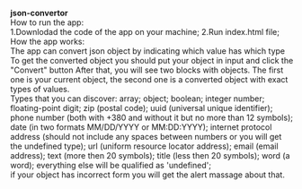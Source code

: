 **json-convertor**
<br />
How to run the app:<br />
1.Downlodad the code of the app on your machine;
2.Run index.html file;
<br />
How the app works: <br />
The app can convert json object by indicating which value has which type To get the converted object you should put your object in input and click the "Convert" button After that, you will see two blocks with objects. The first one is your current object, the second one is a converted object with exact types of values.
<br />
Types that you can discover: array; object; boolean; integer number; floating-point digit; zip (postal code); uuid (universal unique identifier); phone number (both with +380 and without it but no more than 12 symbols); date (in two formats MM/DD/YYYY or MM:DD:YYYY); internet protocol address (should not include any spaces between numbers or you will get the undefined type); url (uniform resource locator address); email (email address); text (more then 20 symbols); title (less then 20 symbols); word (a word); everything else will be qualified as 'undefined';
<br />
if your object has incorrect form you will get the alert massage about that.


